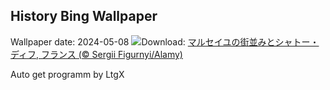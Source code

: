 ## History Bing Wallpaper
Wallpaper date: 2024-05-08
![](https://www.bing.com/th?id=OHR.PortMarseille_JA-JP8874439197_UHD.jpg&w=1000)Download: [マルセイユの街並みとシャトー・ディフ, フランス (© Sergii Figurnyi/Alamy)](https://www.bing.com/th?id=OHR.PortMarseille_JA-JP8874439197_UHD.jpg)

Auto get programm by LtgX
